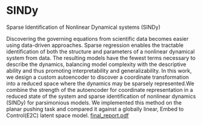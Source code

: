 # SINDy
Sparse Identification of Nonlinear Dynamical systems (SINDy)

Discovering the governing equations from scientific
data becomes easier using data-driven approaches. Sparse regression
enables the tractable identification of both the structure
and parameters of a nonlinear dynamical system from data. The
resulting models have the fewest terms necessary to describe the
dynamics, balancing model complexity with the descriptive ability
and thus promoting interpretability and generalizability. In this
work, we design a custom autoencoder to discover a coordinate
transformation into a reduced space where the dynamics may be
sparsely represented.We combine the strength of the autoencoder
for coordinate representation in a reduced state of the system
and sparse identification of nonlinear dynamics (SINDy) for
parsimonious models. We implemented this method on the planar
pushing task and compared it against a globally linear, Embed
to Control(E2C) latent space model.
[final_report.pdf](https://github.com/aayushis196/SINDy/files/11490311/final_report.pdf)
